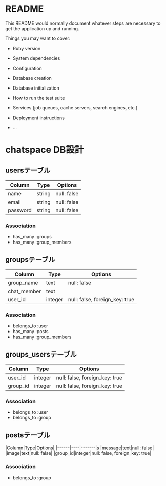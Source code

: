 # README

This README would normally document whatever steps are necessary to get the
application up and running.

Things you may want to cover:

* Ruby version

* System dependencies

* Configuration

* Database creation

* Database initialization

* How to run the test suite

* Services (job queues, cache servers, search engines, etc.)

* Deployment instructions

* ...

# chatspace DB設計
## usersテーブル
|Column|Type|Options|
|------|----|-------|
|name|string|null: false|
|email|string|null: false|
|password|string|null: false|
### Association
- has_many :groups
- has_many :group_members

## groupsテーブル
|Column|Type|Options|
|------|----|-------|
|group_name|text|null: false|
|chat_member|text||
|user_id|integer|null: false, foreign_key: true|
### Association
- belongs_to :user
- has_many :posts
- has_many :group_members

## groups_usersテーブル
|Column|Type|Options|
|------|----|-------|
|user_id|integer|null: false, foreign_key: true|
|group_id|integer|null: false, foreign_key: true|
### Association
- belongs_to :user
- belongs_to :group

## postsテーブル
|Column|Type|Options|
|------|----|-------|s
|message|text|null: false|
|image|text|null: false|
|group_id|integer|null: false, foreign_key: true|
### Association
- belongs_to :group

